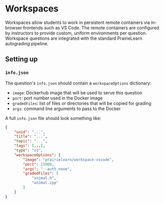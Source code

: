 # Workspaces

Workspaces allow students to work in persistent remote containers via in-browser frontends such as VS Code. The remote containers are configured by instructors to provide custom, uniform environments per question. Workspace questions are integrated with the standard PrairieLearn autograding pipeline.

## Setting up

### `info.json`

The question's `info.json` should contain a `workspaceOptions` dictionary:

* `image`: Dockerhub image that will be used to serve this question
* `port`: port number used in the Docker image
* `gradedFiles`: list of files or directories that will be copied for grading
* `args`: command line arguments to pass to the Docker

A full `info.json` file should look something like:

```json
{
    "uuid": "...",
    "title": "...",
    "topic": "...",
    "tags": [...],
    "type": "v3",
    "workspaceOptions": {
        "image": "prairielearn/workspace-vscode",
        "port": 15000,
        "args": "--auth none",
        "gradedFiles": [
            "animal.h",
            "animal.cpp"
        ]
    }
}
```
